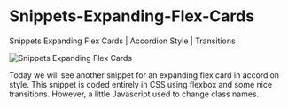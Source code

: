 # Snippets-Expanding-Flex-Cards
Snippets Expanding Flex Cards | Accordion Style | Transitions

![Snippets Expanding Flex Cards](https://user-images.githubusercontent.com/82109268/129259004-28b1dede-1c18-42cf-8169-b6e359431edb.jpg)


Today we will see another snippet for an expanding flex card in accordion style. This snippet is coded entirely in CSS using flexbox and some nice transitions. However, a little Javascript used to change class names.
